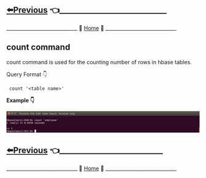 ## [:arrow_left:Previous](https://github.com/maniram-yadav/HBase/blob/master/scan_command.md) :point_left:____________________________ 

_____________________________ :door: [Home](https://github.com/maniram-yadav/HBase) :door: _____________________________


## count command

count command is used for the counting number of rows in hbase tables.

Query Format :point_down:

```
 count '<table name>'
```

**Example :point_down:**

![count](https://github.com/maniram-yadav/HBase/blob/master/images/count.png)



## [:arrow_left:Previous](https://github.com/maniram-yadav/HBase/blob/master/scan_command.md) :point_left:___________________________

_____________________________ :door: [Home](https://github.com/maniram-yadav/HBase) :door: _____________________________
